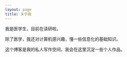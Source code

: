 ```yaml
---
layout: page
title: 关于我
---
```


我是医学生，目前在读研啦。

除了医学，我还对计算机感兴趣，懂一些信息化的基础知识。

这个博客是我的私人写作空间，我会在这里沉淀一些个人作品。


